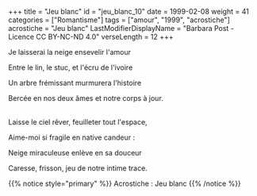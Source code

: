 +++
title = "Jeu blanc"
id = "jeu_blanc_10"
date = 1999-02-08
weight = 41
categories = ["Romantisme"]
tags = ["amour", "1999", "acrostiche"]
acrostiche = "Jeu blanc"
LastModifierDisplayName = "Barbara Post - Licence CC BY-NC-ND 4.0"
verseLength = 12
+++

Je laisserai la neige ensevelir l'amour

Entre le lin, le stuc, et l'écru de l'ivoire

Un arbre frémissant murmurera l'histoire

Bercée en nos deux âmes et notre corps à jour.

 \
Laisse le ciel rêver, feuilleter tout l'espace,

Aime-moi si fragile en native candeur :

Neige miraculeuse enlève en sa douceur

Caresse, frisson, jeu de notre intime trace.

{{% notice style="primary" %}}
Acrostiche : Jeu blanc
{{% /notice %}}
